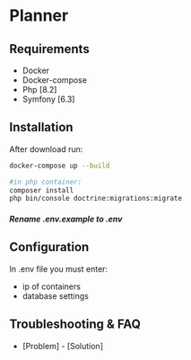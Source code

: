 # Planner

## Requirements

- Docker
- Docker-compose
- Php [8.2]
- Symfony [6.3]

## Installation

After download run:
```sh
docker-compose up --build

#in php container:
composer install 
php bin/console doctrine:migrations:migrate
```

##### Rename .env.example to .env

## Configuration

In .env file you must enter:
- ip of containers
- database settings

## Troubleshooting & FAQ

- [Problem] - [Solution]
